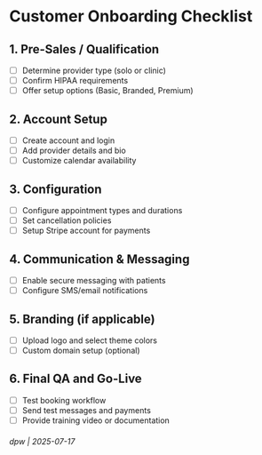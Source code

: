 
# Customer Onboarding Checklist

## 1. Pre-Sales / Qualification
- [ ] Determine provider type (solo or clinic)
- [ ] Confirm HIPAA requirements
- [ ] Offer setup options (Basic, Branded, Premium)

## 2. Account Setup
- [ ] Create account and login
- [ ] Add provider details and bio
- [ ] Customize calendar availability

## 3. Configuration
- [ ] Configure appointment types and durations
- [ ] Set cancellation policies
- [ ] Setup Stripe account for payments

## 4. Communication & Messaging
- [ ] Enable secure messaging with patients
- [ ] Configure SMS/email notifications

## 5. Branding (if applicable)
- [ ] Upload logo and select theme colors
- [ ] Custom domain setup (optional)

## 6. Final QA and Go-Live
- [ ] Test booking workflow
- [ ] Send test messages and payments
- [ ] Provide training video or documentation

###### dpw | 2025-07-17